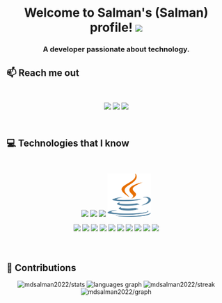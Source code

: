 <h1 align="center">
  Welcome to Salman's (Salman) profile!
  <img src="https://media.giphy.com/media/hvRJCLFzcasrR4ia7z/giphy.gif" width="28">
</h1>

<h3 align="center">A developer passionate about technology.</h3>

### 

## :mailbox: Reach me out

<br />

<p align="center">
  <a href="https://www.linkedin.com/in/mehedihasan-salman/"><img height="75" src="https://github.com/mir-hussain/mir-hussain/blob/main/images/icons/Linkedin.png"></a>
  <a href="https://www.facebook.com/MD.MehediHasanSalman"><img height="75" src="https://github.com/mir-hussain/mir-hussain/blob/main/images/icons/Facebook.png"></a>
  <a href="https://twitter.com/FifaPro2k17"><img height="75" src="https://github.com/mir-hussain/mir-hussain/blob/main/images/icons/Twitter.png"></a>
</p>

<br />

###
 

### 
## :computer: Technologies that I know
<br>
<p align="center">
  
<img src="https://github.com/mir-hussain/mir-hussain/blob/main/images/icons/JavaScript.png"/>
<img src="https://github.com/mir-hussain/mir-hussain/blob/main/images/icons/python.png"/>
<img src="https://github.com/mir-hussain/mir-hussain/blob/main/images/icons/c.png"/>  
<img src="./java.svg" width="100" height="100"/>
</p>
<p align="center">
<img src="https://github.com/mir-hussain/mir-hussain/blob/main/images/icons/HTML.png"/>
<img src="https://github.com/mir-hussain/mir-hussain/blob/main/images/icons/css.png"/>
<img src="https://github.com/mir-hussain/mir-hussain/blob/main/images/icons/react.png"/>
<img src="https://github.com/mir-hussain/mir-hussain/blob/main/images/icons/redux.png"/>
<img src="https://github.com/mir-hussain/mir-hussain/blob/main/images/icons/tailwind.png"/>
<img src="https://github.com/mir-hussain/mir-hussain/blob/main/images/icons/Bootsrap.png"/>
<img src="https://github.com/mir-hussain/mir-hussain/blob/main/images/icons/firebase.png"/> 
<img src="https://github.com/mir-hussain/mir-hussain/blob/main/images/icons/node.png"/>
<img src="https://github.com/mir-hussain/mir-hussain/blob/main/images/icons/express.png"/>
<img src="https://github.com/mir-hussain/mir-hussain/blob/main/images/icons/mongo.png"/>
</p>
  
</div>

###

<br clear="both"> 
 
<h2 align='left'>🎁 Contributions</h2> 
<div align="center">
<img alt="mdsalman2022/stats" src="https://github-readme-stats.vercel.app/api?theme=github_dark&amp;title_color=2EB398&amp;username=mdsalman2022&amp;count_private=true&amp;show_icons=true"/>
  <img src="https://github-readme-stats.vercel.app/api/top-langs?locale=en&hide_title=false&title_color=2EB398&layout=compact&langs_count=5&theme=github_dark&hide_border=false&username=mdsalman2022" height="195" alt="languages graph"  />
  <img alt="mdsalman2022/streak" src="https://github-readme-streak-stats.herokuapp.com?user=mdsalman2022&amp;theme=dark&amp;hide_border=false&amp;background=0d1117&amp;stroke=718F97&amp;ring=2EB398&amp;fire=2EB398&amp;currStreakNum=C6CDCB&amp;sideNums=C6CDCB&amp;currStreakLabel=2EB398&amp;sideLabels=C6CDCB"/>
  <img alt="mdsalman2022/graph" src="https://github-profile-summary-cards.vercel.app/api/cards/profile-details?username=mdsalman2022&amp;theme=github_dark"/>
</div>



